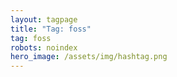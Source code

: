 ```yaml
---
layout: tagpage
title: "Tag: foss"
tag: foss
robots: noindex
hero_image: /assets/img/hashtag.png
---
```

